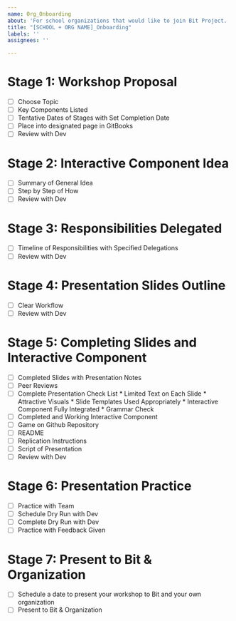 ```yaml
---
name: Org_Onboarding
about: 'For school organizations that would like to join Bit Project. '
title: "[SCHOOL + ORG NAME]_Onboarding"
labels: ''
assignees: ''

---
```


# Stage 1: Workshop Proposal
- [ ] Choose Topic
- [ ] Key Components Listed
- [ ] Tentative Dates of Stages with Set Completion Date
- [ ] Place into designated page in GitBooks
- [ ] Review with Dev

# Stage 2: Interactive Component Idea
- [ ] Summary of General Idea
- [ ] Step by Step of How
- [ ] Review with Dev

# Stage 3: Responsibilities Delegated
- [ ] Timeline of Responsibilities with Specified Delegations
- [ ] Review with Dev

# Stage 4: Presentation Slides Outline
- [ ] Clear Workflow
- [ ] Review with Dev

# Stage 5: Completing Slides and Interactive Component 
- [ ] Completed Slides with Presentation Notes 
- [ ] Peer Reviews
- [ ] Complete Presentation Check List
               * Limited Text on Each Slide
               * Attractive Visuals
               * Slide Templates Used Appropriately
               * Interactive Component Fully Integrated
               * Grammar Check 
- [ ] Completed and Working Interactive Component
- [ ] Game on Github Repository
- [ ] README
- [ ] Replication Instructions
- [ ] Script of Presentation
- [ ] Review with Dev

# Stage 6: Presentation Practice
- [ ] Practice with Team 
- [ ] Schedule Dry Run with Dev
- [ ] Complete Dry Run with Dev
- [ ] Practice with Feedback Given

# Stage 7: Present to Bit & Organization
- [ ] Schedule a date to present your workshop to Bit and your own organization
- [ ] Present to Bit & Organization
